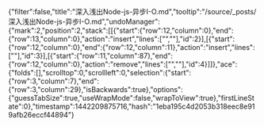 {"filter":false,"title":"深入浅出Node-js-异步I-O.md","tooltip":"/source/_posts/深入浅出Node-js-异步I-O.md","undoManager":{"mark":2,"position":2,"stack":[[{"start":{"row":12,"column":0},"end":{"row":13,"column":0},"action":"insert","lines":["",""],"id":2}],[{"start":{"row":12,"column":0},"end":{"row":12,"column":11},"action":"insert","lines":["<!--more-->"],"id":3}],[{"start":{"row":11,"column":87},"end":{"row":12,"column":0},"action":"remove","lines":["",""],"id":4}]]},"ace":{"folds":[],"scrolltop":0,"scrollleft":0,"selection":{"start":{"row":3,"column":7},"end":{"row":3,"column":29},"isBackwards":true},"options":{"guessTabSize":true,"useWrapMode":false,"wrapToView":true},"firstLineState":0},"timestamp":1442209875716,"hash":"1eba195c4d2053b318eec8e919afb26eccf44894"}